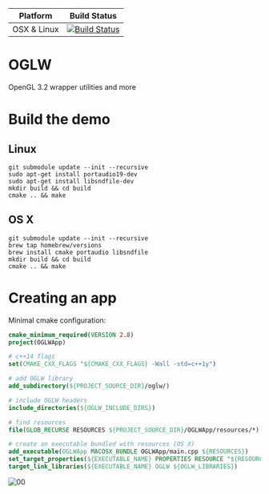 |Platform|Build Status|
|--------|------|
|OSX & Linux|[![Build Status](https://travis-ci.org/karimnaaji/oglw.svg?branch=master)](https://travis-ci.org/karimnaaji/oglw)|


# OGLW
OpenGL 3.2 wrapper utilities and more

Build the demo
==============

Linux
-----

```
git submodule update --init --recursive
sudo apt-get install portaudio19-dev
sudo apt-get install libsndfile-dev 
mkdir build && cd build
cmake .. && make
```
OS X
----

```
git submodule update --init --recursive
brew tap homebrew/versions
brew install cmake portaudio libsndfile
mkdir build && cd build
cmake .. && make
```

Creating an app
===============

Minimal cmake configuration:

```cmake
cmake_minimum_required(VERSION 2.8)
project(OGLWApp)

# c++14 flags
set(CMAKE_CXX_FLAGS "${CMAKE_CXX_FLAGS} -Wall -std=c++1y")

# add OGLW library
add_subdirectory(${PROJECT_SOURCE_DIR}/oglw/)

# include OGLW headers
include_directories(${OGLW_INCLUDE_DIRS})

# find resources
file(GLOB_RECURSE RESOURCES ${PROJECT_SOURCE_DIR}/OGLWApp/resources/*)

# create an executable bundled with resources (OS X)
add_executable(OGLWApp MACOSX_BUNDLE OGLWApp/main.cpp ${RESOURCES})
set_target_properties(${EXECUTABLE_NAME} PROPERTIES RESOURCE "${RESOURCES}")
target_link_libraries(${EXECUTABLE_NAME} OGLW ${OGLW_LIBRARIES})
````

![00](img/test-app.png)
